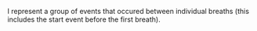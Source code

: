 I represent a group of events that occured between individual breaths (this includes the start event before the first breath).